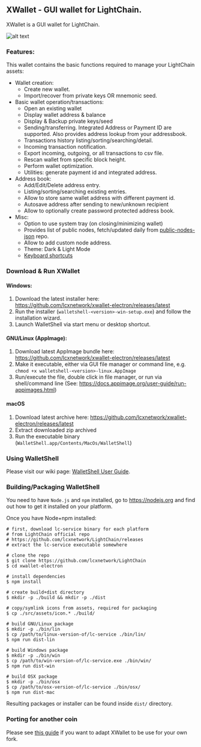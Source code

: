 ## XWallet - GUI wallet for LightChain.

XWallet is a GUI wallet for LightChain.

![alt text](https://lightchain.net/img/xwallet-screen.png)

### Features:
This wallet contains the basic functions required to manage your LightChain assets:

* Wallet creation:
  * Create new wallet.
  * Import/recover from private keys OR mnemonic seed.
* Basic wallet operation/transactions:
  * Open an existing  wallet
  * Display wallet address & balance
  * Display & Backup private keys/seed
  * Sending/transferring. Integrated Address or Payment ID are supported. Also provides address lookup from your addressbook.
  * Transactions history listing/sorting/searching/detail.
  * Incoming transaction notification.
  * Export incoming, outgoing, or all transactions to csv file.
  * Rescan wallet from specific block height.
  * Perform wallet optimization.
  * Utilities: generate payment id and integrated address.
* Address book:
  * Add/Edit/Delete address entry.
  * Listing/sorting/searching existing entries.
  * Allow to store same wallet address with different payment id.
  * Autosave address after sending to new/unknown recipient
  * Allow to optionally create password protected address book.
* Misc:
  * Option to use system tray (on closing/minimizing wallet)
  * Provides list of public nodes, fetch/updated daily from [public-nodes-json](https://github.com/lcxnetwork/public-nodes-json) repo.
  * Allow to add custom node address.
  * Theme: Dark & Light Mode
  * [Keyboard shortcuts](docs/shortcut.md)

### Download &amp; Run XWallet

#### Windows:
1. Download the latest installer here: https://github.com/lcxnetwork/xwallet-electron/releases/latest
2. Run the installer (`walletshell-<version>-win-setup.exe`) and follow the installation wizard.
3. Launch WalletShell via start menu or desktop shortcut.

#### GNU/Linux (AppImage):
1. Download latest AppImage bundle here: https://github.com/lcxnetwork/xwallet-electron/releases/latest
2. Make it executable, either via GUI file manager or command line, e.g. `chmod +x walletshell-<version>-linux.AppImage`
3. Run/execute the file, double click in file manager, or run via shell/command line (See: https://docs.appimage.org/user-guide/run-appimages.html)

#### macOS
1. Download latest archive here: https://github.com/lcxnetwork/xwallet-electron/releases/latest
2. Extract downloaded zip archived
3. Run the executable binary (`WalletShell.app/Contents/MacOs/WalletShell`)

### Using WalletShell
Please visit our wiki page: [WalletShell User Guide](../../wiki).

### Building/Packaging WalletShell
You need to have `Node.js` and `npm` installed, go to https://nodejs.org and find out how to get it installed on your platform.

Once you have Node+npm installed:
```
# first, download lc-service binary for each platform
# from LightChain official repo
# https://github.com/lcxnetwork/LightChain/releases
# extract the lc-service executable somewhere

# clone the repo
$ git clone https://github.com/lcxnetwork/LightChain
$ cd xwallet-electron

# install dependencies
$ npm install

# create build+dist directory
$ mkdir -p ./build && mkdir -p ./dist

# copy/symlink icons from assets, required for packaging
$ cp ./src/assets/icon.* ./build/

# build GNU/Linux package
$ mkdir -p ./bin/lin
$ cp /path/to/linux-version-of/lc-service ./bin/lin/
$ npm run dist-lin

# build Windows package
$ mkdir -p ./bin/win
$ cp /path/to/win-version-of/lc-service.exe ./bin/win/
$ npm run dist-win

# build OSX package
$ mkdir -p ./bin/osx
$ cp /path/to/osx-version-of/lc-service ./bin/osx/
$ npm run dist-mac
```

Resulting packages or installer can be found inside `dist/` directory.

### Porting for another coin
Please see [this guide](docs/porting.md) if you want to adapt XWallet to be use for your own fork.
